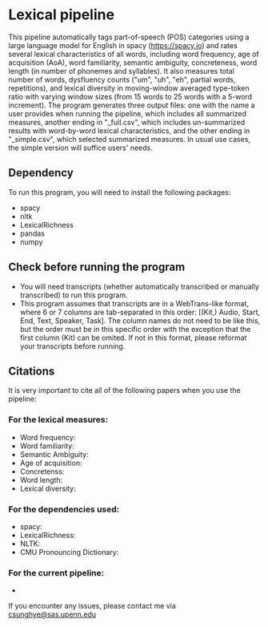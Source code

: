 # Lexical pipeline

This pipeline automatically tags part-of-speech (POS) categories using a large language model for English in spacy (https://spacy.io) and rates several lexical characteristics of all words, including word frequency, age of acquisition (AoA), word familiarity, semantic ambiguity, concreteness, word length (in number of phonemes and syllables). It also measures total number of words, dysfluency counts ("um", "uh", "eh", partial words, repetitions), and lexical diversity in moving-window averaged type-token ratio with varying window sizes (from 15 words to 25 words with a 5-word increment). The program generates three output files: one with the name a user provides when running the pipeline, which includes all summarized measures, another ending in "_full.csv", which includes un-summarized results with word-by-word lexical characteristics, and the other ending in "_simple.csv", which selected summarized measures. In usual use cases, the simple version will suffice users' needs. 

## Dependency
To run this program, you will need to install the following packages:
- spacy
- nltk
- LexicalRichness
- pandas
- numpy

## Check before running the program
- You will need transcripts (whether automatically transcribed or manually transcribed) to run this program. 
- This program assumes that transcripts are in a WebTrans-like format, where 6 or 7 columns are tab-separated in this order: [(Kit,) Audio, Start, End, Text, Speaker, Task]. The column names do not need to be like this, but the order must be in this specific order with the exception that the first column (Kit) can be omited. If not in this format, please reformat your transcripts before running. 

## Citations
It is very important to cite all of the following papers when you use the pipeline:
### For the lexical measures:
- Word frequency:
- Word familiarity:
- Semantic Ambiguity:
- Age of acquisition:
- Concretenss:
- Word length:
- Lexical diversity: 

### For the dependencies used:
- spacy:
- LexicalRichness:
- NLTK:
- CMU Pronouncing Dictionary:

### For the current pipeline:
- 


If you encounter any issues, please contact me via csunghye@sas.upenn.edu
